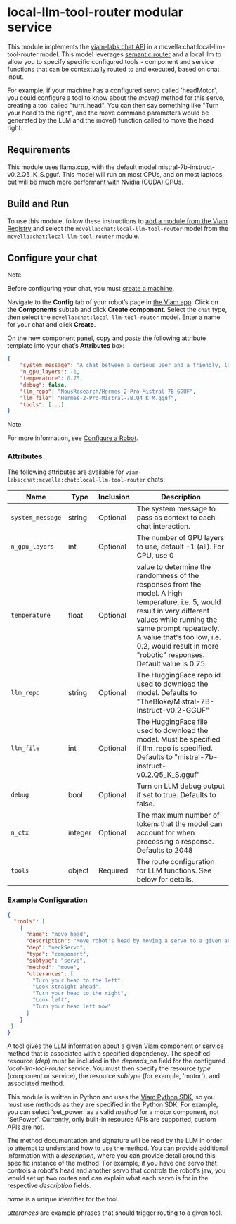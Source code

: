 # local-llm-tool-router modular service

This module implements the [viam-labs chat API](https://github.com/viam-labs/chat-api) in a mcvella:chat:local-llm-tool-router model.
This model leverages [semantic router](https://github.com/aurelio-labs/semantic-router) and a local llm to allow you to specify specific configured tools - component and service functions that can be contextually routed to and executed, based on chat input.

For example, if your machine has a configured servo called 'headMotor', you could configure a tool to know about the *move()* method for this servo, creating a tool called "turn_head".
You can then say something like "Turn your head to the right", and the move command parameters would be generated by the LLM and the move() function called to move the head right.

## Requirements

This module uses llama.cpp, with the default model mistral-7b-instruct-v0.2.Q5_K_S.gguf.
This model will run on most CPUs, and on most laptops, but will be much more performant with Nvidia (CUDA) GPUs.

## Build and Run

To use this module, follow these instructions to [add a module from the Viam Registry](https://docs.viam.com/registry/configure/#add-a-modular-resource-from-the-viam-registry) and select the `mcvella:chat:local-llm-tool-router` model from the [`mcvella:chat:local-llm-tool-router` module](https://github.com/mcvella/viam-local-llm-tool-router).

## Configure your chat

> [!NOTE]  
> Before configuring your chat, you must [create a machine](https://docs.viam.com/manage/fleet/machines/#add-a-new-machine).

Navigate to the **Config** tab of your robot’s page in [the Viam app](https://app.viam.com/).
Click on the **Components** subtab and click **Create component**.
Select the `chat` type, then select the `mcvella:chat:local-llm-tool-router` model.
Enter a name for your chat and click **Create**.

On the new component panel, copy and paste the following attribute template into your chat’s **Attributes** box:

```json
{
    "system_message": "A chat between a curious user and a friendly, laconic, and helpful assistant. As an assistant you do provide specific detail from tasks performed.",
    "n_gpu_layers": -1,
    "temperature": 0.75,
    "debug": false,
    "llm_repo": "NousResearch/Hermes-2-Pro-Mistral-7B-GGUF",
    "llm_file": "Hermes-2-Pro-Mistral-7B.Q4_K_M.gguf",
    "tools": [...]
}
```

> [!NOTE]  
> For more information, see [Configure a Robot](https://docs.viam.com/manage/configuration/).

### Attributes

The following attributes are available for `viam-labs:chat:mcvella:chat:local-llm-tool-router` chats:

| Name | Type | Inclusion | Description |
| ---- | ---- | --------- | ----------- |
| `system_message` | string | Optional |  The system message to pass as context to each chat interaction. |
| `n_gpu_layers` | int | Optional |  The number of GPU layers to use, default -1 (all).  For CPU, use 0 |
| `temperature` | float | Optional |  value to determine the randomness of the responses from the model. A high temperature, i.e. 5, would result in very different values while running the same prompt repeatedly. A value that's too low, i.e. 0.2, would result in more "robotic" responses. Default value is 0.75. |
| `llm_repo` | string | Optional |  The HuggingFace repo id used to download the model. Defaults to "TheBloke/Mistral-7B-Instruct-v0.2-GGUF" |
| `llm_file` | int | Optional |  The HuggingFace file used to download the model. Must be specified if llm_repo is specified. Defaults to "mistral-7b-instruct-v0.2.Q5_K_S.gguf" |
| `debug` | bool | Optional |  Turn on LLM debug output if set to true.  Defaults to false. |
| `n_ctx` | integer | Optional | The maximum number of tokens that the model can account for when processing a response.  Defaults to 2048 |
| `tools` | object | Required | The route configuration for LLM functions.  See below for details. |

### Example Configuration

```json
{
  "tools": [
    {
      "name": "move_head",
      "description": "Move robot's head by moving a servo to a given angle, 90 degrees being straight, 0 degrees being far left, 180 degrees being far right",
      "dep": "neckServo",
      "type": "component",
      "subtype": "servo",
      "method": "move",
      "utterances": [
        "Turn your head to the left",
        "Look straight ahead",
        "Turn your head to the right",
        "Look left",
        "Turn your head left now"
      ]
    }
 ]
}
```

A tool gives the LLM information about a given Viam component or service method that is associated with a specified dependency.
The specified resource (*dep*) must be included in the *depends_on* field for the configured *local-llm-tool-router* service.
You must then specify the resource *type* (component or service), the resource *subtype* (for example, 'motor'), and associated method.

This module is written in Python and uses the [Viam Python SDK](https://python.viam.dev/), so you must use methods as they are specified in the Python SDK.
For example, you can select 'set_power' as a valid *method* for a motor component, not 'SetPower'.
Currently, only built-in resource APIs are supported, custom APIs are not.

The method documentation and signature will be read by the LLM in order to attempt to understand how to use the method.
You can provide additional information with a *description*, where you can provide detail around this specific instance of the method.
For example, if you have one servo that controls a robot's head and another servo that controls the robot's jaw, you would set up two routes and can explain what each servo is for in the respective *description* fields.

*name* is a unique identifier for the tool.

*utterances* are example phrases that should trigger routing to a given tool.
